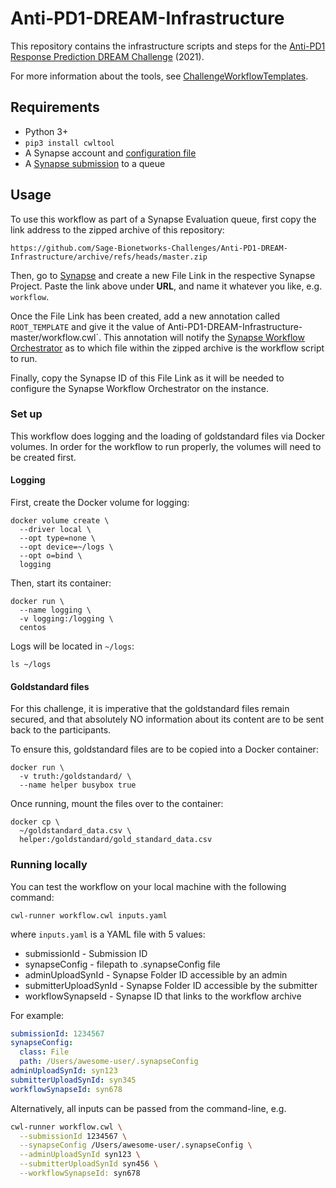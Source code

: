 # Anti-PD1-DREAM-Infrastructure
This repository contains the infrastructure scripts and steps for the
[Anti-PD1 Response Prediction DREAM Challenge] (2021).

For more information about the tools, see [ChallengeWorkflowTemplates].

## Requirements
* Python 3+
* `pip3 install cwltool`
* A Synapse account and [configuration file]
* A [Synapse submission] to a queue

## Usage
To use this workflow as part of a Synapse Evaluation queue, first copy the
link address to the zipped archive of this repository:

```
https://github.com/Sage-Bionetworks-Challenges/Anti-PD1-DREAM-Infrastructure/archive/refs/heads/master.zip
```

Then, go to [Synapse] and create a new File Link in the respective Synapse
Project.  Paste the link above under **URL**, and name it whatever you like,
e.g. `workflow`.

Once the File Link has been created, add a new annotation called `ROOT_TEMPLATE`
and give it the value of 	Anti-PD1-DREAM-Infrastructure-master/workflow.cwl`.
This annotation will notify the [Synapse Workflow Orchestrator] as to which
file within the zipped archive is the workflow script to run.

Finally, copy the Synapse ID of this File Link as it will be needed to configure
the Synapse Workflow Orchestrator on the instance.

### Set up
This workflow does logging and the loading of goldstandard files via Docker
volumes. In order for the workflow to run properly, the volumes will need to
be created first.

#### Logging
First, create the Docker volume for logging:

```
docker volume create \
  --driver local \
  --opt type=none \
  --opt device=~/logs \
  --opt o=bind \
  logging
```

Then, start its container:

```
docker run \
  --name logging \
  -v logging:/logging \
  centos
```

Logs will be located in `~/logs`:

```
ls ~/logs
```

#### Goldstandard files
For this challenge, it is imperative that the goldstandard files remain
secured, and that absolutely NO information about its content are to be sent
back to the participants.

To ensure this, goldstandard files are to be copied into a Docker container:

```
docker run \
  -v truth:/goldstandard/ \
  --name helper busybox true
```

Once running, mount the files over to the container:

```
docker cp \
  ~/goldstandard_data.csv \
  helper:/goldstandard/gold_standard_data.csv
```

### Running locally
You can test the workflow on your local machine with the following command:

```
cwl-runner workflow.cwl inputs.yaml
```

where `inputs.yaml` is a YAML file with 5 values:

* submissionId - Submission ID
* synapseConfig - filepath to .synapseConfig file
* adminUploadSynId - Synapse Folder ID accessible by an admin
* submitterUploadSynId - Synapse Folder ID accessible by the submitter
* workflowSynapseId - Synapse ID that links to the workflow archive

For example:

```yaml
submissionId: 1234567
synapseConfig:
  class: File
  path: /Users/awesome-user/.synapseConfig
adminUploadSynId: syn123
submitterUploadSynId: syn345
workflowSynapseId: syn678
```

Alternatively, all inputs can be passed from the command-line, e.g.

```bash
cwl-runner workflow.cwl \
  --submissionId 1234567 \
  --synapseConfig /Users/awesome-user/.synapseConfig \
  --adminUploadSynId syn123 \
  --submitterUploadSynId syn456 \
  --workflowSynapseId: syn678
```

<!-- Links -->

[Anti-PD1 Response Prediction DREAM Challenge]: https://www.synapse.org/brats2021
[ChallengeWorkflowTemplates]: https://github.com/Sage-Bionetworks/ChallengeWorkflowTemplates
[configuration file]: https://docs.synapse.org/articles/client_configuration.html#for-developers
[Synapse submission]: https://docs.synapse.org/articles/evaluation_queues.html#submissions
[Synapse]: https://www.synapse.org/
[Synapse Workflow Orchestrator]: https://github.com/Sage-Bionetworks/SynapseWorkflowOrchestrator
